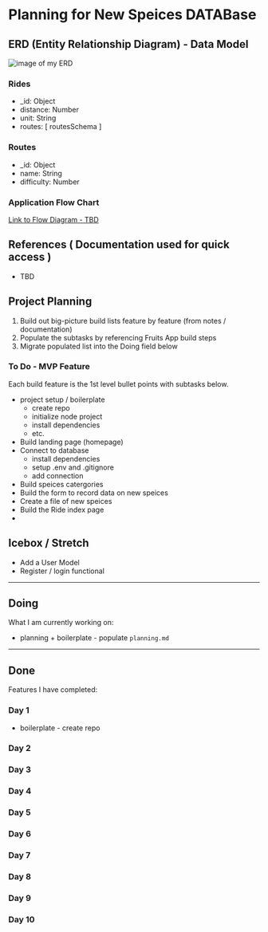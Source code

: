 # Planning for New Speices DATABase

## ERD (Entity Relationship Diagram) - Data Model

![image of my ERD](#)

### Rides

- \_id: Object
- distance: Number
- unit: String
- routes: [ routesSchema ]

### Routes

- \_id: Object
- name: String
- difficulty: Number

### Application Flow Chart

[Link to Flow Diagram - TBD](#)

## References ( Documentation used for quick access )
- TBD

## Project Planning

1. Build out big-picture build lists feature by feature (from notes / documentation)
1. Populate the subtasks by referencing Fruits App build steps
1. Migrate populated list into the Doing field below

### To Do - MVP Feature

Each build feature is the 1st level bullet points with subtasks below.

- project setup / boilerplate
  - create repo
  - initialize node project
  - install dependencies
  - etc.
- Build landing page (homepage)
- Connect to database
  - install dependencies
  - setup .env and .gitignore
  - add connection
- Build speices catergories
- Build the form to record data on new speices
- Create a file of new speices
- Build the Ride index page
- 

## Icebox / Stretch

- Add a User Model
- Register / login functional

---

## Doing

What I am currently working on:

- planning + boilerplate - populate `planning.md`

---

## Done

Features I have completed:

### Day 1

- boilerplate - create repo

### Day 2

### Day 3

### Day 4

### Day 5

### Day 6

### Day 7

### Day 8

### Day 9

### Day 10